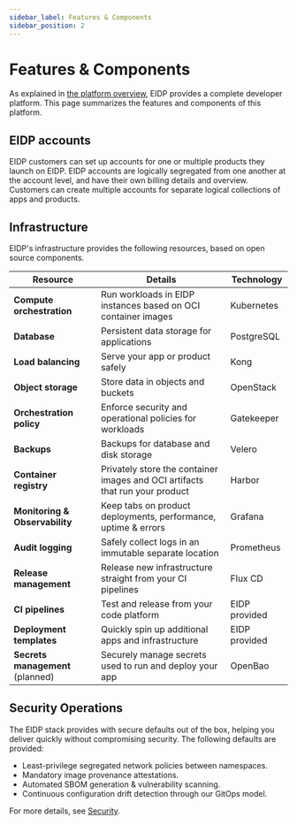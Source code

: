 ```yaml
---
sidebar_label: Features & Components
sidebar_position: 2
---
```


# Features & Components

As explained in [the platform overview](./overview), EIDP provides a complete developer platform.
This page summarizes the features and components of this platform.

## EIDP accounts

EIDP customers can set up accounts for one or multiple products they launch on EIDP. EIDP accounts are
logically segregated from one another at the account level, and have their own billing details and overview. Customers can create multiple accounts for separate logical collections of apps and products.

## Infrastructure

EIDP's infrastructure provides the following resources, based on open source components.

| **Resource** | **Details** | **Technology** |
|--------------|-------------|--------------|
| **Compute orchestration** | Run workloads in EIDP instances based on OCI container images | Kubernetes |
| **Database** | Persistent data storage for applications | PostgreSQL |
| **Load balancing** | Serve your app or product safely | Kong |
| **Object storage** | Store data in objects and buckets | OpenStack |
| **Orchestration policy** | Enforce security and operational policies for workloads | Gatekeeper |
| **Backups** | Backups for database and disk storage | Velero |
| **Container registry** | Privately store the container images and OCI artifacts that run your product | Harbor |
| **Monitoring & Observability** | Keep tabs on product deployments, performance, uptime & errors | Grafana |
| **Audit logging** | Safely collect logs in an immutable separate location | Prometheus |
| **Release management** | Release new infrastructure straight from your CI pipelines | Flux CD |
| **CI pipelines** | Test and release from your code platform | EIDP provided |
| **Deployment templates** | Quickly spin up additional apps and infrastructure | EIDP provided |
| **Secrets management** (planned) | Securely manage secrets used to run and deploy your app | OpenBao |

## Security Operations

The EIDP stack provides with secure defaults out of the box, helping you deliver quickly without compromising security. The following defaults are provided:

* Least-privilege segregated network policies between namespaces.
* Mandatory image provenance attestations.
* Automated SBOM generation & vulnerability scanning.
* Continuous configuration drift detection through our GitOps model.

For more details, see [Security](./security).
